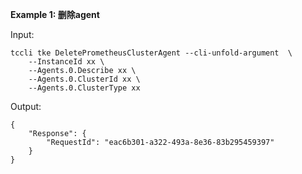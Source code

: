 **Example 1: 删除agent**



Input: 

```
tccli tke DeletePrometheusClusterAgent --cli-unfold-argument  \
    --InstanceId xx \
    --Agents.0.Describe xx \
    --Agents.0.ClusterId xx \
    --Agents.0.ClusterType xx
```

Output: 
```
{
    "Response": {
        "RequestId": "eac6b301-a322-493a-8e36-83b295459397"
    }
}
```

